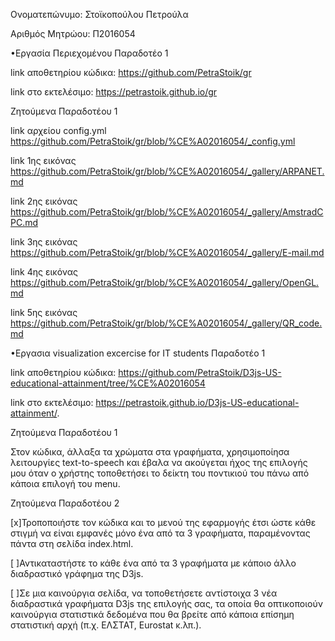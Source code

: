 Ονοματεπώνυμο: Στοϊκοπούλου Πετρούλα 

Αριθμός Μητρώου: Π2016054

•Εργασία Περιεχομένου Παραδοτέο 1

link αποθετηρίου κώδικα: https://github.com/PetraStoik/gr

link στο εκτελέσιμο: https://petrastoik.github.io/gr

Ζητούμενα Παραδοτέου 1

link αρχείου config.yml https://github.com/PetraStoik/gr/blob/%CE%A02016054/_config.yml

link 1ης εικόνας https://github.com/PetraStoik/gr/blob/%CE%A02016054/_gallery/ARPANET.md

link 2ης εικόνας https://github.com/PetraStoik/gr/blob/%CE%A02016054/_gallery/AmstradCPC.md

link 3ης εικόνας https://github.com/PetraStoik/gr/blob/%CE%A02016054/_gallery/E-mail.md

link 4ης εικόνας https://github.com/PetraStoik/gr/blob/%CE%A02016054/_gallery/OpenGL.md

link 5ης εικόνας https://github.com/PetraStoik/gr/blob/%CE%A02016054/_gallery/QR_code.md

•Εργασια visualization excercise for IT students Παραδοτέο 1

link αποθετηρίου κώδικα: https://github.com/PetraStoik/D3js-US-educational-attainment/tree/%CE%A02016054

link στο εκτελέσιμο: https://petrastoik.github.io/D3js-US-educational-attainment/.

Ζητούμενα Παραδοτέου 1

Στον κώδικα, άλλαξα τα χρώματα στα γραφήματα, χρησιμοποίησα λειτουργίες text-to-speech και έβαλα να ακούγεται ήχος της επιλογής μου όταν ο χρήστης τοποθετήσει το δείκτη του ποντικιού του πάνω από κάποια επιλογή του menu.

Ζητούμενα Παραδοτέου 2

[x]Τροποποιήστε τον κώδικα και το μενού της εφαρμογής έτσι ώστε κάθε στιγμή να είναι εμφανές μόνο ένα από τα 3 γραφήματα, παραμένοντας πάντα στη σελίδα index.html.

[ ]Αντικαταστήστε το κάθε ένα από τα 3 γραφήματα με κάποιο άλλο διαδραστικό γράφημα της D3js.

[ ]Σε μια καινούργια σελίδα, να τοποθετήσετε αντίστοιχα 3 νέα διαδραστικά γραφήματα D3js της επιλογής σας, τα οποία θα οπτικοποιούν καινούργια στατιστικά δεδομένα που θα βρείτε από κάποια επίσημη στατιστική αρχή (π.χ. ΕΛΣΤΑΤ, Eurostat κ.λπ.).

